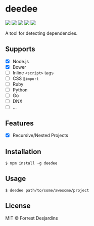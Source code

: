 # deedee
![](https://img.shields.io/npm/v/deedee.svg?style=flat-square)
![](https://img.shields.io/badge/license-MIT-blue.svg?style=flat-square)
![](https://img.shields.io/travis/fdesjardins/deedee.svg?style=flat-square)
![](https://img.shields.io/coveralls/fdesjardins/deedee.svg?style=flat-square)
![](https://img.shields.io/david/fdesjardins/deedee.svg?style=flat-square)

A tool for detecting dependencies.

## Supports

- [x] Node.js
- [x] Bower
- [ ] Inline `<script>` tags
- [ ] CSS `@import`
- [ ] Ruby
- [ ] Python
- [ ] Go
- [ ] DNX
- [ ] ...

## Features

- [x] Recursive/Nested Projects

## Installation

```
$ npm install -g deedee
```

## Usage

```
$ deedee path/to/some/awesome/project
```

## License

MIT © Forrest Desjardins
